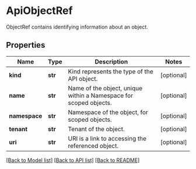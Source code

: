 # ApiObjectRef

ObjectRef contains identifying information about an object.
## Properties
Name | Type | Description | Notes
------------ | ------------- | ------------- | -------------
**kind** | **str** | Kind represents the type of the API object. | [optional] 
**name** | **str** | Name of the object, unique within a Namespace for scoped objects. | [optional] 
**namespace** | **str** | Namespace of the object, for scoped objects. | [optional] 
**tenant** | **str** | Tenant of the object. | [optional] 
**uri** | **str** | URI is a link to accessing the referenced object. | [optional] 

[[Back to Model list]](../README.md#documentation-for-models) [[Back to API list]](../README.md#documentation-for-api-endpoints) [[Back to README]](../README.md)


